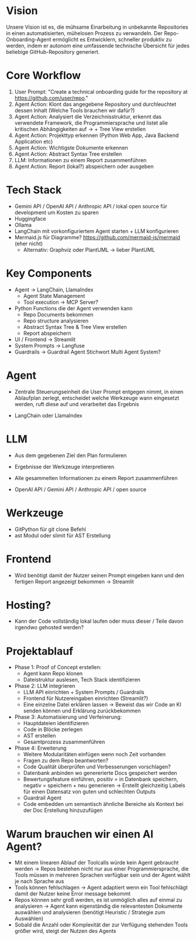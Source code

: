 # Vision
Unsere Vision ist es, die mühsame Einarbeitung in unbekannte Repositories in einen automatisierten, mühelosen Prozess zu verwandeln. Der Repo-Onboarding-Agent ermöglicht es Entwicklern, schneller produktiv zu werden, indem er autonom eine umfassende technische Übersicht für jedes beliebige GitHub-Repository generiert.



# Core Workflow
1. User Prompt: "Create a technical onboarding guide for the repository at https://github.com/user/repo."
2. Agent Action:  Klont das angegebene Repository und durchleuchtet dessen Inhalt (Welche Tools brauchen wir dafür?)
3. Agent Action:  Analysiert die Verzeichnisstruktur, erkennt das verwendete Framework, die Programmiersprache und listet alle kritischen Abhängigkeiten auf -> + Tree View erstellen
4. Agent Action: Projekttyp erkennen (Python Web App, Java Backend Application etc) 
5. Agent Action: Wichtigste Dokumente erkennen
6. Agent Action: Abstract Syntax Tree erstellen
7. LLM: Informationen zu einem Report zusammenführen
8. Agent Action: Report (lokal?) abspeichern oder ausgeben





# Tech Stack
- Gemini API / OpenAI API / Anthropic API / lokal open source für development um Kosten zu sparen
- Huggingface
- Ollama
- LangChain mit vorkonfiguriertem Agent starten + LLM konfigurieren  
- Mermaid.js für Diagramme? https://github.com/mermaid-js/mermaid (eher nicht)
    - Alternativ: Graphviz oder PlantUML -> lieber PlantUML 




# Key Components
- Agent -> LangChain, LlamaIndex
    - Agent State Management
    - Tool execution -> MCP Server?
- Python Functions die der Agent verwenden kann
    - Repo Documents bekommen
    - Repo structure analysieren
    - Abstract Syntax Tree & Tree View erstellen
    - Report abspeichern
- UI / Frontend -> Streamlit
- System Prompts -> Langfuse 
- Guardrails -> Guardrail Agent Stichwort Multi Agent System?

# Agent
- Zentrale Steuerungseinheit die User Prompt entgegen nimmt, in einen Ablaufplan zerlegt, entscheidet welche Werkzeuge wann eingesetzt werden, ruft diese auf und verarbeitet das Ergebnis

- LangChain oder LlamaIndex

# LLM
- Aus dem gegebenen Ziel den Plan formulieren
- Ergebnisse der Werkzeuge interpretieren
- Alle gesammelten Informationen zu einem Report zusammenführen

- OpenAI API / Gemini API / Anthropic API / open source

# Werkzeuge
- GitPython für git clone Befehl
- ast Modul oder slimit für AST Erstellung

# Frontend
- Wird benötigt damit der Nutzer seinen Prompt eingeben kann und den fertigen Report angezeigt bekommen 
-> Streamlit

# Hosting?
- Kann der Code vollständig lokal laufen oder muss dieser / Teile davon irgendwo gehosted werden?



# Projektablauf
- Phase 1: Proof of Concept erstellen:
    - Agent kann Repo klonen
    - Dateistruktur auslesen, Tech Stack identifizieren
- Phase 2: LLM integrieren
    - LLM API einrichten + System Prompts / Guardrails
    - Frontend für Nutzereingaben einrichten (Streamlit?)
    - Eine einzelne Datei erklären lassen
    -> Beweist das wir Code an KI senden können und Erklärung zurückbekommen
- Phase 3: Automatisierung und Verfeinerung:
    - Hauptdateien identifizieren
    - Code in Blöcke zerlegen
    - AST erstellen
    - Gesamtprozess zusammenführen
- Phase 4: Erweiterung
    - Weitere Modularitäten einfügen wenn noch Zeit vorhanden 
    - Fragen zu dem Repo beantworten?
    - Code Qualität überprüfen und Verbesserungen vorschlagen?
    - Datenbank anbinden wo genererierte Docs gespeichert werden
    - Bewertungsfeature einführen, positiv = in Datenbank speichern, negativ = speichern + neu generieren -> Erstellt gleichzeitig Labels für einen Datensatz von guten und schlechten Outputs
    - Guardrail Agent
    - Code embedden um semantisch ähnliche Bereiche als Kontext bei der Doc Erstellung hinzuzufügen


# Warum brauchen wir einen AI Agent?
- Mit einem linearen Ablauf der Toolcalls würde kein Agent gebraucht werden
-> Repos bestehen nicht nur aus einer Programmiersprache, die Tools müssen in mehreren Sprachen verfügbar sein und der Agent wählt je nach Sprache aus
- Tools können fehlschlagen
-> Agent adaptiert wenn ein Tool fehlschlägt damit der Nutzer keine Error message bekommt
- Repos können sehr groß werden, es ist unmöglich alles auf einmal zu analysieren
-> Agent kann eigenständig die relevantesten Dokumente auswählen und analysieren (benötigt Heuristic / Strategie zum Auswählen)
- Sobald die Anzahl oder Komplexität der zur Verfügung stehenden Tools größer wird, steigt der Nutzen des Agents